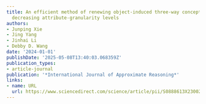 ```yaml
---
title: An efficient method of renewing object-induced three-way concept lattices involving
  decreasing attribute-granularity levels
authors:
- Junping Xie
- Jing Yang
- Jinhai Li
- Debby D. Wang
date: '2024-01-01'
publishDate: '2025-05-08T13:40:03.068359Z'
publication_types:
- article-journal
publication: '*International Journal of Approximate Reasoning*'
links:
- name: URL
  url: https://www.sciencedirect.com/science/article/pii/S0888613X23002141
---
```

